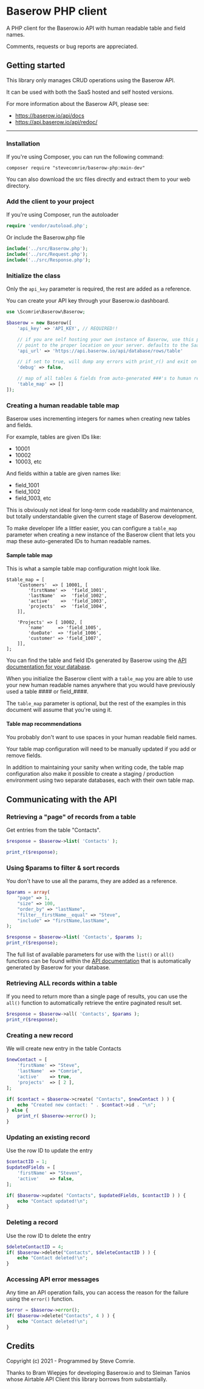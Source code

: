 
# Baserow PHP client
A PHP client for the Baserow.io API with human readable table and field names.

Comments, requests or bug reports are appreciated.

## Getting started

This library only manages CRUD operations using the Baserow API.

It can be used with both the SaaS hosted and self hosted versions.

For more information about the Baserow API, please see:

- https://baserow.io/api/docs
- https://api.baserow.io/api/redoc/

---

### Installation

If you're using Composer, you can run the following command:
```
composer require "stevecomrie/baserow-php:main-dev"
```
You can also download the src files directly and extract them to your web directory.


### Add the client to your project
If you're using Composer, run the autoloader
```php
require 'vendor/autoload.php';
```
Or include the Baserow.php file

```php
include('../src/Baserow.php');
include('../src/Request.php');
include('../src/Response.php');
```
### Initialize the class
Only the `api_key` parameter is required, the rest are added as a reference.

You can create your API key through your Baserow.io dashboard.

```php
use \Scomrie\Baserow\Baserow;

$baserow = new Baserow([
    'api_key' => 'API_KEY', // REQUIRED!!

	// if you are self hosting your own instance of Baserow, use this parameter to
	// point to the proper location on your server. defaults to the SaaS hosted endpoint.
    'api_url' => 'https://api.baserow.io/api/database/rows/table'

	// if set to true, will dump any errors with print_r() and exit on failure
	'debug' => false,

	// map of all tables & fields from auto-generated ###'s to human readable names
	'table_map' => []
]);
```

### Creating a human readable table map

Baserow uses incrementing integers for names when creating new tables and fields.

For example, tables are given IDs like:
 - 10001
 - 10002
 - 10003, etc

And fields within a table are given names like:
 - field_1001
 - field_1002
 - field_1003, etc

This is obviously not ideal for long-term code readability and maintenance, but totally understandable given the current stage of Baserow development.

To make developer life a littler easier, you can configure a `table_map` parameter when creating a new instance of the Baserow client that lets you map these auto-generated IDs to human readable names.

#### Sample table map

This is what a sample  table map configuration might look like.

```
$table_map = [
	'Customers'  => [ 10001, [
		'firstName' =>  'field_1001',
		'lastName'  =>  'field_1002',
		'active'    =>  'field_1003',
		'projects'  =>  'field_1004',
	]],

	'Projects' => [ 10002, [
		'name'     => 'field_1005',
		'dueDate'  => 'field_1006',
		'customer' => 'field_1007',
	]],
];
```

You can find the table and field IDs generated by Baserow using the [API documentation for your database](https://baserow.io/api/docs/).

When you initialize the Baserow client with a `table_map` you are able to use your new human readable names anywhere that you would have previously used a table #### or field_####.

The `table_map` parameter is optional, but the rest of the examples in this document will assume that you're using it.

#### Table map recommendations

You probably don't want to use spaces in your human readable field names.

Your table map configuration will need to be manually updated if you add or remove fields.

In addition to maintaining your sanity when writing code, the table map configuration also make it possible to create a staging / production environment using two separate databases, each with their own table map.


## Communicating with the API

### Retrieving a "page" of records from a table
Get entries from the table "Contacts". 
```php
$response = $baserow->list( 'Contacts' );

print_r($response);
```


### Using $params to filter & sort records

You don't have to use all the params, they are added as a reference.

```php
$params = array(
    "page" => 1,
    "size" => 100,
    "order_by" => "lastName",
    "filter__firstName__equal" => "Steve",
    "include" => "firstName,lastName",
);

$response = $baserow->list( 'Contacts', $params );
print_r($response);
```
The full list of available parameters for use with the `list()` or `all()` functions can be found within the [API documentation](https://baserow.io/api/docs/) that is automatically generated by Baserow for your database.


### Retrieving ALL records within a table
If you need to return more than a single page of results, you can use the `all()` function to automatically retrieve the entire paginated result set.
```php
$response = $baserow->all( 'Contacts', $params );
print_r($response);
```


### Creating a new record
We will create new entry in the table Contacts
```php
$newContact = [
	'firstName' => "Steve",
	'lastName'  => "Comrie",
	'active'    => true,
	'projects'  => [ 2 ],
];

if( $contact = $baserow->create( "Contacts", $newContact ) ) {
	echo "Created new contact: " . $contact->id . "\n";
} else {
	print_r( $baserow->error() );
}
```

### Updating an existing record
Use the row ID to update the entry
```php
$contactID = 1;
$updatedFields = [
	'firstName' => "Steven",
	'active'    => false,
];

if( $baserow->update( "Contacts", $updatedFields, $contactID ) ) {
	echo "Contact updated!\n";
}
```

### Deleting a record
Use the row ID to delete the entry
```php
$deleteContactID = 4;
if( $baserow->delete("Contacts", $deleteContactID ) ) {
	echo "Contact deleted!\n";
}
```
### Accessing API error messages
Any time an API operation fails, you can access the reason for the failure using the `error()` function. 
```php
$error = $baserow->error();
if( $baserow->delete("Contacts", 4 ) ) {
	echo "Contact deleted!\n";
}
```


## Credits

Copyright (c) 2021 - Programmed by Steve Comrie.

Thanks to Bram Wiepjes for developing Baserow.io and to Sleiman Tanios whose Airtable API Client this library borrows from substantially.
